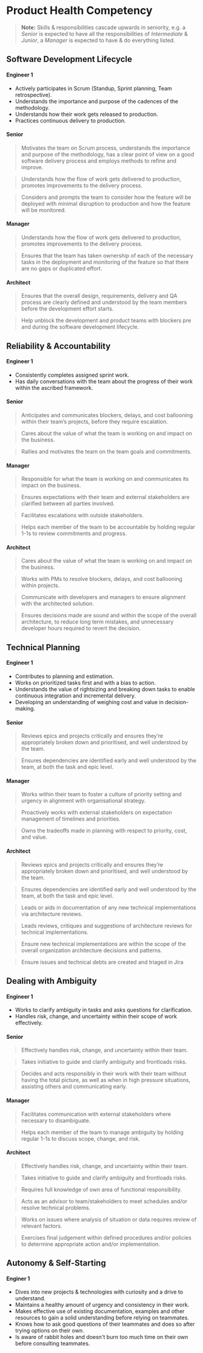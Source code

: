 # Product Health Competency

> **Note:** Skills & responsibilities cascade upwards in seniority, e.g. a _Senior_ is expected to have all the responsibilities of _Intermediate_ & _Junior_, a _Manager_ is expected to have & do everything listed.

## Software Development Lifecycle

#### Engineer 1

- Actively participates in Scrum (Standup, Sprint planning, Team retrospective).
- Understands the importance and purpose of the cadences of the methodology.
- Understands how their work gets released to production.
- Practices continuous delivery to production.

#### Senior

> Motivates the team on Scrum process, understands the importance and purpose of the methodology, has a clear point of view on a good software delivery process and employs methods to refine and improve.

> Understands how the flow of work gets delivered to production, promotes improvements to the delivery process.

> Considers and prompts the team to consider how the feature will be deployed with minimal disruption to production and how the feature will be monitored.

#### Manager

> Understands how the flow of work gets delivered to production, promotes improvements to the delivery process.

> Ensures that the team has taken ownership of each of the necessary tasks in the deployment and monitoring of the feature so that there are no gaps or duplicated effort.

#### Architect

> Ensures that the overall design, requirements, delivery and QA process are clearly defined and understood by the team members before the development effort starts.

> Help unblock the development and product teams with blockers pre and during the software development lifecycle.

## Reliability & Accountability

#### Engineer 1

- Consistently completes assigned sprint work.
- Has daily conversations with the team about the progress of their work within the ascribed framework.

#### Senior

> Anticipates and communicates blockers, delays, and cost ballooning within their team’s projects, before they require escalation.

> Cares about the value of what the team is working on and impact on the business.

> Rallies and motivates the team on the team goals and commitments.

#### Manager

> Responsible for what the team is working on and communicates its impact on the business.

> Ensures expectations with their team and external stakeholders are clarified between all parties involved.

> Facilitates escalations with outside stakeholders.

> Helps each member of the team to be accountable by holding regular 1-1s to review commitments and progress.

#### Architect

> Cares about the value of what the team is working on and impact on the business.

> Works with PMs to resolve blockers, delays, and cost ballooning within projects.

> Communicate with developers and managers to ensure alignment with the architected solution.

> Ensures decisions made are sound and within the scope of the overall architecture, to reduce long term mistakes, and unnecessary developer hours required to revert the decision.

## Technical Planning

#### Engineer 1

- Contributes to planning and estimation.
- Works on prioritized tasks first and with a bias to action.
- Understands the value of rightsizing and breaking down tasks to enable continuous integration and incremental delivery.
- Developing an understanding of weighing cost and value in decision-making.

#### Senior

> Reviews epics and projects critically and ensures they’re appropriately broken down and prioritised, and well understood by the team.

> Ensures dependencies are identified early and well understood by the team, at both the task and epic level.

#### Manager

> Works within their team to foster a culture of priority setting and urgency in alignment with organisational strategy.

> Proactively works with external stakeholders on expectation management of timelines and priorities.

> Owns the tradeoffs made in planning with respect to priority, cost, and value.

#### Architect

> Reviews epics and projects critically and ensures they’re appropriately broken down and prioritised, and well understood by the team.

> Ensures dependencies are identified early and well understood by the team, at both the task and epic level.

> Leads or aids in documentation of any new technical implementations via architecture reviews.

> Leads reviews, critiques and suggestions of architecture reviews for technical implementations.

> Ensure new technical implementations are within the scope of the overall organization architecture decisions and patterns.

> Ensure issues and technical debts are created and triaged in Jira

## Dealing with Ambiguity

#### Engineer 1

- Works to clarify ambiguity in tasks and asks questions for clarification.
- Handles risk, change, and uncertainty within their scope of work effectively.

#### Senior

> Effectively handles risk, change, and uncertainty within their team.

> Takes initiative to guide and clarify ambiguity and frontloads risks.

> Decides and acts responsibly in their work with their team without having the total picture, as well as when in high pressure situations, assisting others and communicating early.

#### Manager

> Facilitates communication with external stakeholders where necessary to disambiguate.

> Helps each member of the team to manage ambiguity by holding regular 1-1s to discuss scope, change, and risk.

#### Architect

> Effectively handles risk, change, and uncertainty within their team.

> Takes initiative to guide and clarify ambiguity and frontloads risks.

> Requires full knowledge of own area of functional responsibility.

> Acts as an advisor to team/stakeholders to meet schedules and/or resolve technical problems.

> Works on issues where analysis of situation or data requires review of relevant factors.

> Exercises final judgement within defined procedures and/or policies to determine appropriate action and/or implementation.

## Autonomy & Self-Starting

#### Enginer 1

- Dives into new projects & technologies with curiosity and a drive to understand.
- Maintains a healthy amount of urgency and consistency in their work.
- Makes effective use of existing documentation, examples and other resources to gain a solid understanding before relying on teammates.
- Knows how to ask good questions of their teammates and does so after trying options on their own.
- Is aware of rabbit holes and doesn't burn too much time on their own before consulting teammates.
